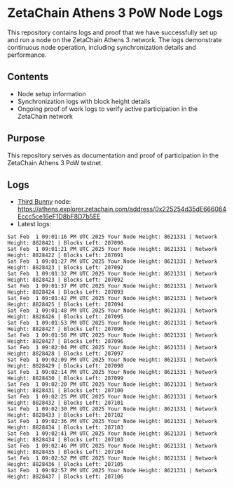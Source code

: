 # ZetaChain Athens 3 PoW Node Logs
This repository contains logs and proof that we have successfully set up and run a node on the ZetaChain Athens 3 network. The logs demonstrate continuous node operation, including synchronization details and performance.

## Contents
- Node setup information
- Synchronization logs with block height details
- Ongoing proof of work logs to verify active participation in the ZetaChain network

## Purpose
This repository serves as documentation and proof of participation in the ZetaChain Athens 3 PoW testnet.

## Logs

- [Third Bunny](https://thirdbunny.xyz/) node: https://athens.explorer.zetachain.com/address/0x225254d35dE666064Eccc5ce16eF1D8bF8D7b5EE
- Latest logs:
```
Sat Feb  1 09:01:16 PM UTC 2025 Your Node Height: 8621331 | Network Height: 8828421 | Blocks Left: 207090
Sat Feb  1 09:01:21 PM UTC 2025 Your Node Height: 8621331 | Network Height: 8828422 | Blocks Left: 207091
Sat Feb  1 09:01:27 PM UTC 2025 Your Node Height: 8621331 | Network Height: 8828423 | Blocks Left: 207092
Sat Feb  1 09:01:32 PM UTC 2025 Your Node Height: 8621331 | Network Height: 8828423 | Blocks Left: 207092
Sat Feb  1 09:01:37 PM UTC 2025 Your Node Height: 8621331 | Network Height: 8828424 | Blocks Left: 207093
Sat Feb  1 09:01:42 PM UTC 2025 Your Node Height: 8621331 | Network Height: 8828425 | Blocks Left: 207094
Sat Feb  1 09:01:48 PM UTC 2025 Your Node Height: 8621331 | Network Height: 8828426 | Blocks Left: 207095
Sat Feb  1 09:01:53 PM UTC 2025 Your Node Height: 8621331 | Network Height: 8828427 | Blocks Left: 207096
Sat Feb  1 09:01:58 PM UTC 2025 Your Node Height: 8621331 | Network Height: 8828427 | Blocks Left: 207096
Sat Feb  1 09:02:04 PM UTC 2025 Your Node Height: 8621331 | Network Height: 8828428 | Blocks Left: 207097
Sat Feb  1 09:02:09 PM UTC 2025 Your Node Height: 8621331 | Network Height: 8828429 | Blocks Left: 207098
Sat Feb  1 09:02:14 PM UTC 2025 Your Node Height: 8621331 | Network Height: 8828430 | Blocks Left: 207099
Sat Feb  1 09:02:20 PM UTC 2025 Your Node Height: 8621331 | Network Height: 8828431 | Blocks Left: 207100
Sat Feb  1 09:02:25 PM UTC 2025 Your Node Height: 8621331 | Network Height: 8828432 | Blocks Left: 207101
Sat Feb  1 09:02:30 PM UTC 2025 Your Node Height: 8621331 | Network Height: 8828433 | Blocks Left: 207102
Sat Feb  1 09:02:36 PM UTC 2025 Your Node Height: 8621331 | Network Height: 8828434 | Blocks Left: 207103
Sat Feb  1 09:02:41 PM UTC 2025 Your Node Height: 8621331 | Network Height: 8828434 | Blocks Left: 207103
Sat Feb  1 09:02:46 PM UTC 2025 Your Node Height: 8621331 | Network Height: 8828435 | Blocks Left: 207104
Sat Feb  1 09:02:52 PM UTC 2025 Your Node Height: 8621331 | Network Height: 8828436 | Blocks Left: 207105
Sat Feb  1 09:02:57 PM UTC 2025 Your Node Height: 8621331 | Network Height: 8828437 | Blocks Left: 207106
```
